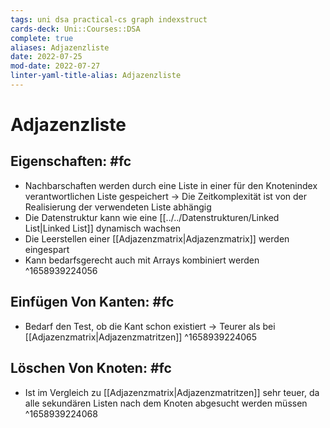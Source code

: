 ```yaml
---
tags: uni dsa practical-cs graph indexstruct
cards-deck: Uni::Courses::DSA
complete: true
aliases: Adjazenzliste
date: 2022-07-25
mod-date: 2022-07-27
linter-yaml-title-alias: Adjazenzliste
---
```


# Adjazenzliste

## Eigenschaften: #fc
- Nachbarschaften werden durch eine Liste in einer für den Knotenindex verantwortlichen Liste gespeichert
	-> Die Zeitkomplexität ist von der Realisierung der verwendeten Liste abhängig
- Die Datenstruktur kann wie eine [[../../Datenstrukturen/Linked List|Linked List]] dynamisch wachsen
- Die Leerstellen einer [[Adjazenzmatrix|Adjazenzmatrix]] werden eingespart
- Kann bedarfsgerecht auch mit Arrays kombiniert werden
^1658939224056

## Einfügen Von Kanten: #fc
- Bedarf den Test, ob die Kant schon existiert
	-> Teurer als bei [[Adjazenzmatrix|Adjazenzmatritzen]]
^1658939224065

## Löschen Von Knoten: #fc
- Ist im Vergleich zu [[Adjazenzmatrix|Adjazenzmatritzen]] sehr teuer, da alle sekundären Listen nach dem Knoten abgesucht werden müssen
^1658939224068

